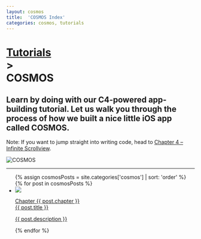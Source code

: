 ```yaml
---
layout: cosmos
title:  'COSMOS Index'
categories: cosmos, tutorials
---
```

<div class="row">
	<div class="col-xs-12 col-sm-12 col-md-12">
		<h1 class="breadcrumb"><a href="/tutorials">Tutorials</a><div class="bread-caret">></div>COSMOS</h1>
	</div>
</div>

<div class="row intro">
	<div class="col-xs-12 col-md-6">
		<h2>Learn by doing with our C4-powered app-building tutorial. Let us walk you through the process of how we built a nice little iOS app called COSMOS.</h2>
		<div class="note blue">
			<p>Note: If you want to jump straight into writing code, head to <a href="#">Chapter 4 – Infinite Scrollview</a>.</p>
		</div>
	</div>
	<div class="col-xs-12 col-md-6">
		<img class="img-responsive teaser" src="{{ site.baseurl }}/images/cosmos/cosmosPoster.png" alt="COSMOS" />
	</div>
</div>

<div class="row">
	<div class="col-xs-12 col-md-12">
		<hr />
	</div>
</div>

<div class="row">
	<div class="col-xs-12 col-md-12">
		<ul class="examples-list list-unstyled">
			{% assign cosmosPosts = site.categories['cosmos'] | sort: 'order' %}
			{% for post in cosmosPosts %}
			  <li>
			  	<a href="{{ post.url }}">
			  		<div>
			  			<span class="img">
				  			<img src="{{ site.baseurl }}/images/cosmos/{{ post.chapter }}/{{ post.image }}" />
				  		</span>
				  		<div class="text">
					  		<p class="title">Chapter {{ post.chapter }}<br />{{ post.title }}</p>
					  		<p>{{ post.description }}</p>
					  	</div>
				  	</div>
				  </a>
			  </li>
			{% endfor %}
		</ul>
	</div>
</div>